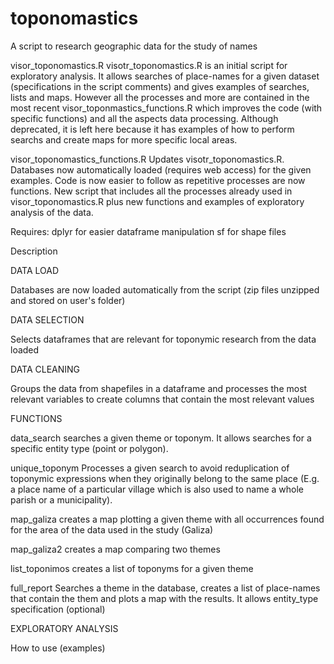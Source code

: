 # toponomastics
A script to research geographic data for the study of names

visor_toponomastics.R 
visotr_toponomastics.R is an initial script for exploratory analysis. It allows searches of place-names for a given dataset (specifications in the script comments) and gives examples of searches, lists and maps. However all the processes and more are contained in the most recent visor_toponmastics_functions.R which improves the code (with specific functions) and all the aspects data processing. Although deprecated, it is left here because it has examples of how to perform searchs and create maps for more specific local areas.

visor_toponomastics_functions.R
Updates visotr_toponomastics.R. Databases now automatically loaded (requires web access) for the given examples. Code is now easier to follow as repetitive processes are now functions. 
New script that includes all the processes already used in visor_toponomastics.R plus new functions and examples of exploratory analysis of the data. 

Requires:
dplyr for easier dataframe manipulation
sf for shape files


Description

DATA LOAD

Databases are now loaded automatically from the script (zip files unzipped and stored on user's folder)


DATA SELECTION

Selects dataframes that are relevant for toponymic research from the data loaded


DATA CLEANING

Groups the data from shapefiles in a dataframe and processes the most relevant variables to create columns that contain the most relevant values

FUNCTIONS 

data_search
searches a given theme or toponym. It allows searches for a specific entity type (point or polygon).

unique_toponym
Processes a given search to avoid reduplication of toponymic expressions when they originally belong to the same place (E.g. a place name of a particular village which is also used to name a whole parish or a municipality).

map_galiza
creates a map plotting a given theme with all occurrences found for the area of the data used in the study (Galiza)

map_galiza2
creates a map comparing two themes 

list_toponimos
creates a list of toponyms for a given theme

full_report
Searches a theme in the database, creates a list of place-names that contain the them and plots a map with the results. It allows entity_type specification (optional)

EXPLORATORY ANALYSIS

How to use (examples)

